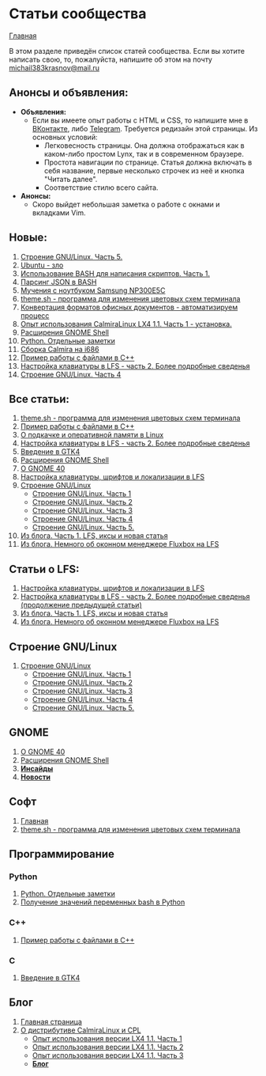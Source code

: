 # Статьи сообщества

[Главная](../README.md)

В этом разделе приведён список статей сообщества. Если вы хотите написать свою, то, пожалуйста, напишите об этом на почту michail383krasnov@mail.ru

## Анонсы и объявления:

- **Объявления:**
	- Если вы имеете опыт работы с HTML и CSS, то напишите мне в [ВКонтакте](https://vk.com/linuxoid85), либо [Telegram](https://t.me/linuxoid85). Требуется редизайн этой страницы. Из основных условий:
		- Легковесность страницы. Она должна отображаться как в каком-либо простом Lynx, так и в современном браузере.
		- Простота навигации по странице. Статья должна включать в себя название, первые несколько строчек из неё и кнопка "Читать далее".
		- Соответствие стилю всего сайта.
- **Анонсы:**
	- Скоро выйдет небольшая заметка о работе с окнами и вкладками Vim.

## Новые:

1. [Строение GNU/Linux. Часть 5.](LFS/LinuxStr5/LinuxStr5.md)
1. [Ubuntu - зло](blog/ubuntu/README.md)
1. [Использование BASH для написания скриптов. Часть 1.](programming/bash/README.md)
1. [Парсинг JSON в BASH](programming/bash/jq.md)
1. [Мучения с ноутбуком Samsung NP300E5C](blog/samsung/README.md)
1. [theme.sh - программа для изменения цветовых схем терминала](soft/theme.sh/README.md)
1. [Конвертация форматов офисных документов - автоматизируем процесс](blog/convert.md)
1. [Опыт использования CalmiraLinux LX4 1.1. Часть 1 - установка.](blog/cpl/expierence/calmira-1.1.md)
1. [Расширения GNOME Shell](GNOME/look/1/extensions.md)
1. [Python. Отдельные заметки](programming/python/README.md)
1. [Сборка Calmira на i686](LFS/blog/calmira/make386.md)
1. [Пример работы с файлами в C++](programming/cpp/fstream.md)
1. [Настройка клавиатуры в LFS - часть 2. Более подробные сведенья](LFS/keyboard-lfs.md)
2. [Строение GNU/Linux. Часть 4](LFS/LinuxStr4/LinuxStr4.md)

## Все статьи:

1. [theme.sh - программа для изменения цветовых схем терминала](soft/theme.sh/README.md)
1. [Пример работы с файлами в C++](programming/cpp/fstream.md)
1. [О подкачке и оперативной памяти в Linux](RAM/ram.md)
2. [Настройка клавиатуры в LFS - часть 2. Более подробные сведенья](LFS/keyboard-lfs.md)
3. [Введение в GTK4](GTK/README.md)
1. [Расширения GNOME Shell](GNOME/look/1/extensions.md)
4. [О GNOME 40](GNOME/gnome.md)
5. [Настройка клавиатуры, шрифтов и локализации в LFS](LFS/keyboard.md)
6. [Строение GNU/Linux](LFS/LinuxStr.preview.md)
	* [Строение GNU/Linux. Часть 1](LFS/LinuxStr.md)
	* [Строение GNU/Linux. Часть 2](LFS/LinuxStr2/LinuxStr2.md)
	* [Строение GNU/Linux. Часть 3](LFS/LinuxStr3/LinuxStr3.md)
	* [Строение GNU/Linux. Часть 4](LFS/LinuxStr4/LinuxStr4.md)
	* [Строение GNU/Linux. Часть 5.](LFS/LinuxStr5/LinuxStr5.md)
7. [Из блога. Часть 1. LFS, иксы и новая статья](LFS/blog/stat1.md)
8. [Из блога. Немного об оконном менеджере Fluxbox на LFS](LFS/blog/fluxbox.md)

## Статьи о LFS:

1. [Настройка клавиатуры, шрифтов и локализации в LFS](LFS/keyboard.md)
2. [Настройка клавиатуры в LFS - часть 2. Более подробные сведенья (продолжение предыдущей статьи)](LFS/keyboard-lfs.md)
3. [Из блога. Часть 1. LFS, иксы и новая статья](LFS/blog/stat1.md)
4. [Из блога. Немного об оконном менеджере Fluxbox на LFS](LFS/blog/fluxbox.md)

## Строение GNU/Linux

1. [Строение GNU/Linux](LFS/LinuxStr.preview.md)
	* [Строение GNU/Linux. Часть 1](LFS/LinuxStr.md)
	* [Строение GNU/Linux. Часть 2](LFS/LinuxStr2/LinuxStr2.md)
	* [Строение GNU/Linux. Часть 3](LFS/LinuxStr3/LinuxStr3.md)
	* [Строение GNU/Linux. Часть 4](LFS/LinuxStr4/LinuxStr4.md)
	* [Строение GNU/Linux. Часть 5.](LFS/LinuxStr5/LinuxStr5.md)

## GNOME
1. [О GNOME 40](GNOME/gnome.md)
2. [Расширения GNOME Shell](GNOME/look/1/extensions.md)
2. [**Инсайды**](GNOME/news/insides/README.md)
3. [**Новости**](GNOME/news/README.md)

## Софт

1. [Главная](soft/README.md)
1. [theme.sh - программа для изменения цветовых схем терминала](soft/theme.sh/README.md)

## Программирование
### Python
1. [Python. Отдельные заметки](programming/python/README.md)
1. [Получение значений переменных bash в Python](programming/python/environ.md)

### C++
1. [Пример работы с файлами в C++](programming/cpp/fstream.md)

### C
1. [Введение в GTK4](GTK/README.md)

## Блог

1. [Главная страница](blog/README.md)
2. [О дистрибутиве CalmiraLinux и CPL](blog/cpl/README.md)
	- [Опыт использования версии LX4 1.1. Часть 1](blog/cpl/expierence/calmira-1.1.md)
	- [Опыт использования версии LX4 1.1. Часть 2](blog/cpl/expierence/calmira-1.1-2.md)
	- [Опыт использования версии LX4 1.1. Часть 3](blog/cpl/expierence/calmira-1.1-3.md)
	- **[Блог](blog/cpl/news/devblog.md)**

